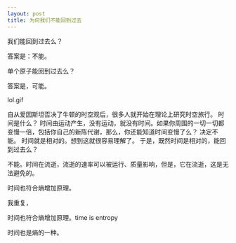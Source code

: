 ```yaml
---
layout: post
title: 为何我们不能回到过去
---
```


我们能回到过去么？

答案是：不能。

单个原子能回到过去么？

答案是，可能。


lol.gif

自从爱因斯坦否决了牛顿的时空观后，很多人就开始在理论上研究时空旅行。 
时间是什么？ 时间由运动产生，没有运动，就没有时间。如果你周围的一切一切都变慢一倍，包括你自己的新陈代谢，那么，你还能知道时间变慢了么？ 决定不能。
时间就是相对的。想到这就很容易理解了。
于是，既然时间是相对的，能回到过去么？

不能。时间在流逝，流逝的速率可以被运行、质量影响，但是，它在流逝，这是无法避免的。

时间也符合熵增加原理。

我重复，

时间也符合熵增加原理。time is entropy

时间也是熵的一种。 

